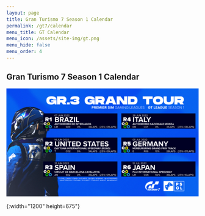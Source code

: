 ```yaml
---
layout: page
title: Gran Turismo 7 Season 1 Calendar
permalink: /gt7/calendar
menu_title: GT Calendar
menu_icon: /assets/site-img/gt.png
menu_hide: false
menu_order: 4
---
```


<div class="center">

## Gran Turismo 7 Season 1 Calendar
[![calendar_u]](/assets/site-img/PSGL_GT7_Calendar_S1.png)


[calendar_u]: /assets/site-img/PSGL_GT7_Calendar_S1.png
{:width="1200" height=675"}

</div>
